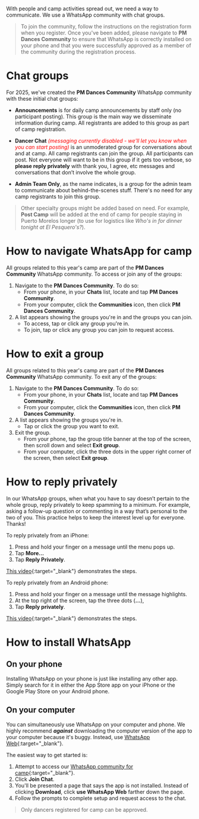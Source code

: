 With people and camp activities spread out, we need a way to communicate. We use a WhatsApp community with chat groups.

> To join the community, follow the instructions on the registration form when you register. Once you've been added, please navigate to **PM Dances Community** to ensure that WhatsApp is correctly installed on your phone and that you were successfully approved as a member of the community during the registration process.

# Chat groups

For 2025, we've created the **PM Dances Community** WhatsApp community with these initial chat groups:

- **Announcements** is for daily camp announcements by staff only (no participant posting). This group is the main way we disseminate information during camp. All registrants are added to this group as part of camp registration. 

- **Dancer Chat** <span style="color: red">*(messaging currently disabled - we'll let you know when you can start posting)*</span> is an unmoderated group for conversations about and at camp. All camp registrants can join the group. All participants can post. Not everyone will want to be in this group if it gets too verbose, so **please reply privately** with thank you, I agree, etc messages and conversations that don’t involve the whole group.

- **Admin Team Only**, as the name indicates, is a group for the admin team to communicate about behind-the-scenes stuff. There's no need for any camp registrants to join this group.

> Other specialty groups might be added based on need. For example, **Post Camp** will be added at the end of camp for people staying in Puerto Morelos longer (to use for logistics like _Who's in for dinner tonight at El Pesquero's?_).

<!--**PM ‘25 Group Outings** is an unmoderated group to arrange and coordinate group trips to snorkel on the reef, cenotes, Mayan ruins, or even simply into La Colonia for a meal. The motivations for this group are:-->

<!--To reduce clutter in the main dancer chat group.-->

<!--To not require people to scroll through endless messages to find time-sensitive trip information.-->

<!--**Post Camp** is an unmoderated group that people staying in Puerto Morelos longer than camp use for logistics (like _Who's in for dinner tonight at El Pesquero's?_).  Anyone staying on after camp can join the group. All who join can post ***once camp ends***.-->

<!--After camp, **Dancer Chat** remains active for people to continue to use to connect. Please don't use **Post Camp** for postings that the whole camp might enjoy. People who return home tend to continue to live vicariously through those remaining in Puerto Morelos longer.-->

# How to navigate WhatsApp for camp

All groups related to this year's camp are part of the **PM Dances Community** WhatsApp community. To access or join any of the groups:

1. Navigate to the **PM Dances Community**. To do so:
   - From your phone, in your **Chats** list, locate and tap **PM Dances Community**.
   - From your computer, click the **Communities** icon, then click **PM Dances Community**.
2. A list appears showing the groups you're in and the groups you can join.
   - To access, tap or click any group you're in.
   - To join, tap or click any group you can join to request access.

# How to exit a group

All groups related to this year's camp are part of the **PM Dances Community** WhatsApp community. To exit any of the groups:

1. Navigate to the **PM Dances Community**. To do so:
   - From your phone, in your **Chats** list, locate and tap **PM Dances Community**.
   - From your computer, click the **Communities** icon, then click **PM Dances Community**.
2. A list appears showing the groups you're in.
   - Tap or click the group you want to exit.
3. Exit the group.
   - From your phone, tap the group title banner at the top of the screen, then scroll down and select **Exit group**.
   - From your computer, click the three dots in the upper right corner of the screen, then select **Exit group**.

# How to reply privately

In our WhatsApp groups, when what you have to say doesn’t pertain to the whole group, reply privately to keep spamming to a minimum. For example, asking a follow-up question or commenting in a way that’s personal to the two of you. This practice helps to keep the interest level up for everyone. Thanks!

To reply privately from an iPhone:

1. Press and hold your finger on a message until the menu pops up.
2. Tap **More…**
3. Tap **Reply Privately**.

[This video](https://www.youtube.com/watch?v=i1_1doLloFg){:target="_blank"} demonstrates the steps.

To reply privately from an Android phone:

1. Press and hold your finger on a message until the message highlights.
2. At the top right of the screen, tap the three dots (**…**),
3. Tap **Reply privately**.

[This video](https://www.youtube.com/watch?v=C2t1LxDsae0){:target="_blank"} demonstrates the steps.

# How to install WhatsApp

## On your phone

Installing WhatsApp on your phone is just like installing any other app. Simply search for it in either the App Store app on your iPhone or the Google Play Store on your Android phone.

## On your computer

You can simultaneously use WhatsApp on your computer and phone. We highly recommend ***against*** downloading the computer version of the app to your computer because it's buggy. Instead, use [WhatsApp Web](https://web.whatsapp.com){:target="_blank"}.

The easiest way to get started is:

1. Attempt to access our [WhatsApp community for camp](https://chat.whatsapp.com/EMbSgSrfAhiFqgHSPwd7mH){:target="_blank"}.
2. Click **Join Chat**.
3. You'll be presented a page that says the app is not installed. Instead of clicking **Download**, click **use WhatsApp Web** farther down the page.
4. Follow the prompts to complete setup and request access to the chat.

> Only dancers registered for camp can be approved. 